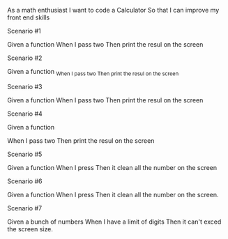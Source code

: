 As a math enthusiast
I want to code a Calculator
So that I can improve my front end skills

Scenario #1

Given a function <sum>
When I pass two <numbers>
Then print the resul on the screen

Scenario #2

Given a function <sub>
When I pass two <numbers>
Then print the resul on the screen

Scenario #3

Given a function <mult>
When I pass two <numbers>
Then print the resul on the screen

Scenario #4

Given a function <div>
When I pass two <numbers>
Then print the resul on the screen

Scenario #5

Given a function <reset>
When I press <reset button>
Then it clean all the number on the screen


Scenario #6

Given a function <coma>
When I press <reset button>
Then it clean all the number on the screen.

Scenario #7

Given a bunch of numbers
When I have a limit of digits
Then it can't exced the screen size.

